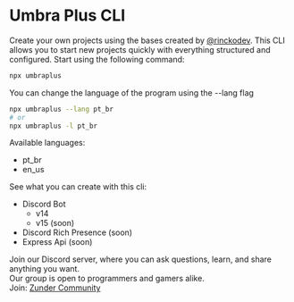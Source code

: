 # Umbra Plus CLI

Create your own projects using the bases created by [@rinckodev](https://github.com/rinckodev).
This CLI allows you to start new projects quickly with everything structured and configured. Start using the following command:
```bash
npx umbraplus
```

You can change the language of the program using the --lang flag
```bash
npx umbraplus --lang pt_br
# or
npx umbraplus -l pt_br
```

Available languages: 
- pt_br 
- en_us

See what you can create with this cli:
- Discord Bot
  - v14
  - v15 (soon)
- Discord Rich Presence (soon)
- Express Api (soon)

Join our Discord server, where you can ask questions, learn, and share anything you want.<br>
Our group is open to programmers and gamers alike.<br>
Join: [Zunder Community](http://discord.gg/tTu8dGN)
